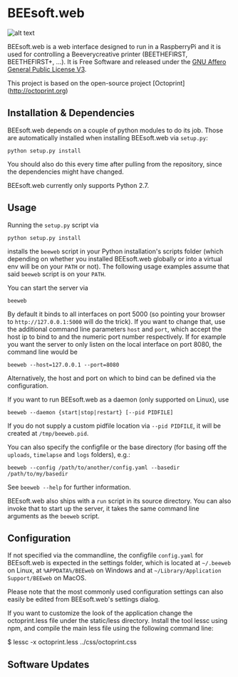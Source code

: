 BEEsoft.web
===========

![alt text](https://pbs.twimg.com/profile_images/378800000057657890/e4420ccca1d3d9307434370b6ab1d7d7_200x200.png "BEEsoft.web logo")


BEEsoft.web is a web interface designed to run in a RaspberryPi and it is used for controlling a Beeverycreative printer (BEETHEFIRST, BEETHEFIRST+, ...).
It is Free Software and released under the [GNU Affero General Public License V3](http://www.gnu.org/licenses/agpl.html).

This project is based on the open-source project [Octoprint] (http://octoprint.org)


Installation & Dependencies
---------------------------

BEEsoft.web depends on a couple of python modules to do its job. Those are automatically installed when installing
BEEsoft.web via `setup.py`:

    python setup.py install

You should also do this every time after pulling from the repository, since the dependencies might have changed.

BEEsoft.web currently only supports Python 2.7.

Usage
-----

Running the `setup.py` script via

    python setup.py install

installs the `beeweb` script in your Python installation's scripts folder
(which depending on whether you installed BEEsoft.web globally or into a virtual env will be on your `PATH` or not). The
following usage examples assume that said `beeweb` script is on your `PATH`.

You can start the server via

    beeweb

By default it binds to all interfaces on port 5000 (so pointing your browser to `http://127.0.0.1:5000`
will do the trick). If you want to change that, use the additional command line parameters `host` and `port`,
which accept the host ip to bind to and the numeric port number respectively. If for example you want the server
to only listen on the local interface on port 8080, the command line would be

    beeweb --host=127.0.0.1 --port=8080

Alternatively, the host and port on which to bind can be defined via the configuration.

If you want to run BEEsoft.web as a daemon (only supported on Linux), use

    beeweb --daemon {start|stop|restart} [--pid PIDFILE]

If you do not supply a custom pidfile location via `--pid PIDFILE`, it will be created at `/tmp/beeweb.pid`.

You can also specify the configfile or the base directory (for basing off the `uploads`, `timelapse` and `logs` folders),
e.g.:

    beeweb --config /path/to/another/config.yaml --basedir /path/to/my/basedir

See `beeweb --help` for further information.

BEEsoft.web also ships with a `run` script in its source directory. You can also invoke that to start up the server, it
takes the same command line arguments as the `beeweb` script.

Configuration
-------------

If not specified via the commandline, the configfile `config.yaml` for BEEsoft.web is expected in the settings folder,
which is located at `~/.beeweb` on Linux, at `%APPDATA%/BEEweb` on Windows and
at `~/Library/Application Support/BEEweb` on MacOS.

Please note that the most commonly used configuration settings can also easily
be edited from BEEsoft.web's settings dialog.

If you want to customize the look of the application change the octoprint.less file under the static/less directory.
Install the tool lessc using npm, and compile the main less file using the following command line:

$ lessc -x octoprint.less ../css/octoprint.css


Software Updates
----------------

